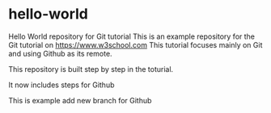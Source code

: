 # hello-world
Hello World repository for Git tutorial
This is an example repository for the Git tutorial on https://www.w3school.com
This tutorial focuses mainly on Git and using Github as its remote.

This repository is built step by step in the toturial.

It now includes steps for Github

This is example add new branch for Github